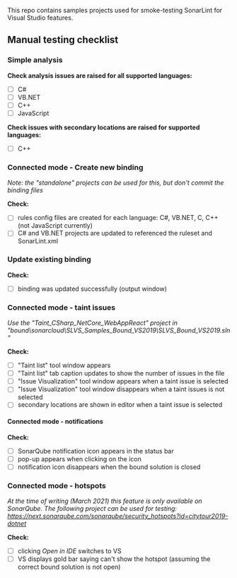 This repo contains samples projects used for smoke-testing SonarLint for Visual Studio features.

## Manual testing checklist

### Simple analysis

**Check analysis issues are raised for all supported languages:**
- [ ] C#
- [ ] VB.NET
- [ ] C++
- [ ] JavaScript

**Check issues with secondary locations are raised for supported languages:**
- [ ] C++
	
### Connected mode - Create new binding
_Note: the "standalone" projects can be used for this, but don't commit the binding files_

**Check:**
- [ ] rules config files are created for each language: C#, VB.NET, C, C++ (not JavaScript currently)
- [ ] C# and VB.NET projects are updated to referenced the ruleset and SonarLint.xml

### Update existing binding
**Check:**
- [ ] binding was updated successfully (output window)

### Connected mode - taint issues
_Use the "Taint_CSharp_NetCore_WebAppReact" project in "bound\sonarcloud\SLVS_Samples_Bound_VS2019\SLVS_Bound_VS2019.sln"_

**Check:**
- [ ] "Taint list" tool window appears
- [ ] "Taint list" tab caption updates to show the number of issues in the file
- [ ] "Issue Visualization" tool window appears when a taint issue is selected
- [ ] "Issue Visualization" tool window disappears when a taint issues is not selected
- [ ] secondary locations are shown in editor when a taint issue is selected

#### Connected mode - notifications
**Check:**
- [ ] SonarQube notification icon appears in the status bar
- [ ] pop-up appears when clicking on the icon
- [ ] notification icon disappears when the bound solution is closed

### Connected mode - hotspots
_At the time of writing (March 2021) this feature is only available on SonarQube.
The following project can be used for testing: https://next.sonarqube.com/sonarqube/security_hotspots?id=citytour2019-dotnet_

**Check:**
- [ ] clicking _Open in IDE_ switches to VS
- [ ] VS displays gold bar saying can't show the hotspot (assuming the correct bound solution is not open)
